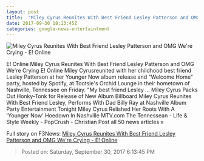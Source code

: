 ```yaml
---
layout: post
title:  "Miley Cyrus Reunites With Best Friend Lesley Patterson and OMG We're Crying - E! Online"
date: 2017-09-30 18:13:45Z
categories: google-news-entertaintment
---
```


![Miley Cyrus Reunites With Best Friend Lesley Patterson and OMG We're Crying - E! Online](http://akns-images.eonline.com/eol_images/Entire_Site/2017830/rs_600x600-170930103421-600-miley-cyrus-lesley-patterson-093017.jpg?downsize=450:*&crop=450:350;left,top)

E! Online Miley Cyrus Reunites With Best Friend Lesley Patterson and OMG We're Crying E! Online Miley Cyrusreunited with her childhood best friend Lesley Patterson at her Younger Now album release and "Welcome Home" party, hosted by Spotify, at Tootsie's Orchid Lounge in their hometown of Nashville, Tennessee on Friday. "My best friend Lesley ... Miley Cyrus Packs Out Honky-Tonk for Release of New Album Billboard Miley Cyrus Reunites With Best Friend Lesley, Performs With Dad Billy Ray at Nashville Album Party Entertainment Tonight Miley Cyrus Relished Her Roots With A 'Younger Now' Hoedown In Nashville MTV.com The Tennessean - Life & Style Weekly - PopCrush - Christian Post all 50 news articles »


Full story on F3News: [Miley Cyrus Reunites With Best Friend Lesley Patterson and OMG We're Crying - E! Online](http://www.f3nws.com/n/cqktFJ)

> Posted on: Saturday, September 30, 2017 6:13:45 PM
